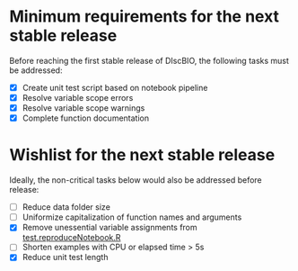 # Minimum requirements for the next stable release

Before reaching the first stable release of DIscBIO, the following tasks must be addressed:

- [x] Create unit test script based on notebook pipeline
- [x] Resolve variable scope errors
- [x] Resolve variable scope warnings
- [x] Complete function documentation

# Wishlist for the next stable release

Ideally, the non-critical tasks below would also be addressed before release:

- [ ] Reduce data folder size
- [ ] Uniformize capitalization of function names and arguments
- [x] Remove unessential variable assignments from [test.reproduceNotebook.R](tests/testthat/test.reproduceNotebook.R)
- [ ] Shorten examples with CPU or elapsed time > 5s
- [x] Reduce unit test length
